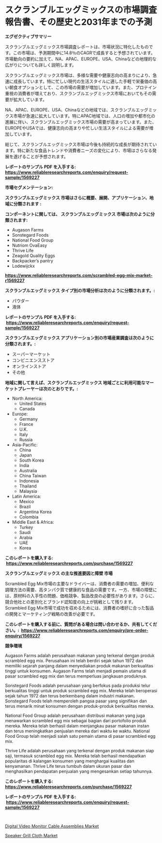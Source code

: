 <p><h1>スクランブルエッグミックスの市場調査報告書、その歴史と2031年までの予測</h1></p><p><strong>エグゼクティブサマリー</strong></p>
<p><p>スクランブルエッグミックス市場調査レポートは、市場状況に特化したものです。この市場は、予測期間中に14.8％のCAGRで成長すると予想されています。市場動向の要約に加えて、NA、APAC、EUROPE、USA、Chinaなどの地理的な広がりについても詳しく説明します。</p><p>スクランブルエッグミックス市場は、多様な需要や健康志向の高まりにより、急速に成長しています。特に忙しい現代の生活スタイルに適した手軽で栄養価の高い朝食オプションとして、この市場の需要が増加しています。また、プロテイン重視の消費者が増えており、スクランブルエッグミックス市場においてもその需要が拡大しています。</p><p>NA、APAC、EUROPE、USA、Chinaなどの地域では、スクランブルエッグミックス市場が急速に拡大しています。特にAPAC地域では、人口の増加や都市化の進展に伴い、スクランブルエッグミックス市場の需要が高まっています。また、EUROPEやUSAでは、健康志向の高まりや忙しい生活スタイルによる需要が増加しています。</p><p>総じて、スクランブルエッグミックス市場は今後も持続的な成長が期待されています。特に新たな食品トレンドや消費者ニーズの変化により、市場はさらなる発展を遂げることが予想されます。</p></p>
<p><strong>レポートのサンプル PDF を入手する: <a href="https://www.reliableresearchreports.com/enquiry/request-sample/1569227">https://www.reliableresearchreports.com/enquiry/request-sample/1569227</a></strong></p>
<p><strong>市場セグメンテーション:</strong></p>
<p><strong> スクランブルエッグミックス 市場はさらに概要、展開、アプリケーション、地域に分類されます :</strong></p>
<p><strong>コンポーネントに関しては、 スクランブルエッグミックス 市場は次のように分類されます: &nbsp;</strong></p>
<p><ul><li>Augason Farms</li><li>Sonstegard Foods</li><li>National Food Group</li><li>Nutriom OvaEasy</li><li>Thrive Life</li><li>Zeagold Quality Eggs</li><li>Backpacker’s pantry</li><li>Lodewijckx</li></ul></p>
<p><strong><a href="https://www.reliableresearchreports.com/scrambled-egg-mix-market-r1569227">https://www.reliableresearchreports.com/scrambled-egg-mix-market-r1569227</a></strong></p>
<p><strong> スクランブルエッグミックス タイプ別の市場分析は次のように分類されます。:</strong></p>
<p><ul><li>パウダー</li><li>液体</li></ul></p>
<p><strong>レポートのサンプル PDF を入手する: &nbsp;<a href="https://www.reliableresearchreports.com/enquiry/request-sample/1569227">https://www.reliableresearchreports.com/enquiry/request-sample/1569227</a></strong></p>
<p><strong> スクランブルエッグミックス アプリケーション別の市場産業調査は次のように分類されます。:</strong></p>
<p><ul><li>スーパーマーケット</li><li>コンビニエンスストア</li><li>オンラインストア</li><li>その他</li></ul></p>
<p><strong>地域に関して言えば、スクランブルエッグミックス 地域ごとに利用可能なマーケットプレーヤーは次のとおりです。:</strong></p>
<p><ul>
    <li>
        North America:
        <ul>
            <li>United States</li>
            <li>Canada</li>
        </ul>
    </li>
    <li>
        Europe:
        <ul>
            <li>Germany</li>
            <li>France</li>
            <li>U.K.</li>
            <li>Italy</li>
            <li>Russia</li>
        </ul>
    </li>
    <li>
        Asia-Pacific:
        <ul>
            <li>China</li>
            <li>Japan</li>
            <li>South Korea</li>
            <li>India</li>
            <li>Australia</li>
            <li>China Taiwan</li>
            <li>Indonesia</li>
            <li>Thailand</li>
            <li>Malaysia</li>
        </ul>
    </li>
    <li>
        Latin America:
        <ul>
            <li>Mexico</li>
            <li>Brazil</li>
            <li>Argentina Korea</li>
            <li>Colombia</li>
        </ul>
    </li>
    <li>
        Middle East & Africa:
        <ul>
            <li>Turkey</li>
            <li>Saudi</li>
            <li>Arabia</li>
            <li>UAE</li>
            <li>Korea</li>
        </ul>
    </li>
    </ul></p>
<p><strong>このレポートを購入する: &nbsp;<a href="https://www.reliableresearchreports.com/purchase/1569227">https://www.reliableresearchreports.com/purchase/1569227</a></strong></p>
<p><strong>スクランブルエッグミックス の主な推進要因と障壁 市場</strong></p>
<p><p>Scrambled Egg Mix市場の主要なドライバーは、消費者の需要の増加、便利な調理方法の需要、高タンパク質で健康的な食品の需要です。一方、市場の障壁には、原材料の入手性の問題、価格競争、製品改良の必要性があります。さらに、競合他社との差別化とブランド認知度の向上が挑戦として残ります。 Scrambled Egg Mix市場で成功を収めるためには、消費者の嗜好に合った製品の開発とマーケティング戦略の改善が必要です。</p></p>
<p><strong>このレポートを購入する前に、質問がある場合は問い合わせるか、共有してください。:&nbsp; <a href="https://www.reliableresearchreports.com/enquiry/pre-order-enquiry/1569227">https://www.reliableresearchreports.com/enquiry/pre-order-enquiry/1569227</a></strong></p>
<p><strong>競争環境</strong></p>
<p><p>Augason Farms adalah perusahaan makanan yang terkenal dengan produk scrambled egg mix. Perusahaan ini telah berdiri sejak tahun 1972 dan memiliki sejarah panjang dalam menyediakan produk makanan berkualitas tinggi untuk konsumen. Augason Farms telah menjadi pemain utama di pasar scrambled egg mix dan terus memperluas jangkauan produknya.</p><p>Sonstegard Foods adalah perusahaan yang berfokus pada produksi telur berkualitas tinggi untuk produk scrambled egg mix. Mereka telah beroperasi sejak tahun 1972 dan terus berkembang dalam industri makanan. Sonstegard Foods telah memperoleh pangsa pasar yang signifikan dan terus menarik minat konsumen dengan produk-produk berkualitas mereka.</p><p>National Food Group adalah perusahaan distribusi makanan yang juga menawarkan scrambled egg mix sebagai bagian dari portofolio produk mereka. Mereka telah berhasil dalam menjangkau pasar makanan instan dan terus meningkatkan penjualan mereka dari waktu ke waktu. National Food Group telah menjadi salah satu pemain utama di pasar scrambled egg mix.</p><p>Thrive Life adalah perusahaan yang terkenal dengan produk makanan siap saji, termasuk scrambled egg mix. Mereka telah berhasil mendapatkan popularitas di kalangan konsumen yang menghargai kualitas dan kenyamanan. Thrive Life terus tumbuh dalam ukuran pasar dan menghasilkan pendapatan penjualan yang mengesankan setiap tahunnya.</p></p>
<p><strong>このレポートを購入する: &nbsp; <a href="https://www.reliableresearchreports.com/purchase/1569227">https://www.reliableresearchreports.com/purchase/1569227</a></strong></p>
<p><strong>レポートのサンプル PDF を入手する: &nbsp;<a href="https://www.reliableresearchreports.com/enquiry/request-sample/1569227">https://www.reliableresearchreports.com/enquiry/request-sample/1569227</a></strong><strong></strong></p>
<p>&nbsp;</p>
<p><p><a href="https://glittery-fuchsia-86a.notion.site/Digital-Video-Monitor-Cable-Assemblies-Market-Exploring-Market-Share-Market-Trends-and-Future-Gro-90cf4e4b9b7b4678ac60735427cc0ef5">Digital Video Monitor Cable Assemblies Market</a></p><p><a href="https://thundering-castanet-c65.notion.site/Speaker-Grill-Cloth-Market-Analysis-and-Sze-Forecasted-for-period-from-2024-to-2031-6b3d33d46bb84b9a8840d6c234a60e6f">Speaker Grill Cloth Market</a></p></p>